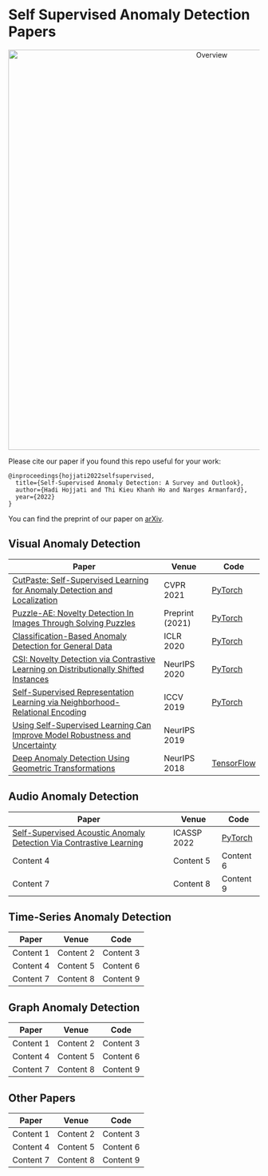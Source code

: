 # Self Supervised Anomaly Detection Papers

<center><img src="https://github.com/Armanfard-Lab/SelfSupervisedAD/blob/main/ssl.png" alt="Overview" width="800" align="center"></center>

Please cite our paper if you found this repo useful for your work:

```
@inproceedings{hojjati2022selfsupervised,
  title={Self-Supervised Anomaly Detection: A Survey and Outlook},
  author={Hadi Hojjati and Thi Kieu Khanh Ho and Narges Armanfard},
  year={2022}
}
```

You can find the preprint of our paper on [arXiv](https://arxiv.org/abs/2205.05173).


## Visual Anomaly Detection

| Paper | Venue | Code |
| -------- | -------- | -------- |
| [CutPaste: Self-Supervised Learning for Anomaly Detection and Localization](https://ieeexplore.ieee.org/document/9578875) | CVPR 2021 | [PyTorch](https://github.com/LilitYolyan/CutPaste) |
| [Puzzle-AE: Novelty Detection In Images Through Solving Puzzles](https://arxiv.org/pdf/2008.12959.pdf) | Preprint (2021) | [PyTorch](https://github.com/Niousha12/Puzzle_Anomaly_Detection) |
| [Classification-Based Anomaly Detection for General Data](https://openreview.net/pdf?id=H1lK_lBtvS) | ICLR 2020 | [PyTorch](https://github.com/lironber/GOAD) |
| [CSI: Novelty Detection via Contrastive Learning on Distributionally Shifted Instances](https://proceedings.neurips.cc/paper/2020/file/8965f76632d7672e7d3cf29c87ecaa0c-Paper.pdf) | NeurIPS 2020 | [PyTorch](https://github.com/alinlab/CSI) |
|[Self-Supervised Representation Learning via Neighborhood-Relational Encoding](https://openaccess.thecvf.com/content_ICCV_2019/papers/Sabokrou_Self-Supervised_Representation_Learning_via_Neighborhood-Relational_Encoding_ICCV_2019_paper.pdf) | ICCV 2019 | [PyTorch](https://github.com/hendrycks/ss-ood) |
|[Using Self-Supervised Learning Can Improve Model Robustness and Uncertainty](https://openreview.net/pdf?id=SJzWAHHxUr) | NeurIPS 2019 |  |
|[Deep Anomaly Detection Using Geometric Transformations](https://proceedings.neurips.cc/paper_files/paper/2018/file/5e62d03aec0d17facfc5355dd90d441c-Paper.pdf) | NeurIPS 2018 | [TensorFlow](https://github.com/izikgo/AnomalyDetectionTransformations) |

## Audio Anomaly Detection

| Paper | Venue | Code |
| -------- | -------- | -------- |
| [Self-Supervised Acoustic Anomaly Detection Via Contrastive Learning](https://ieeexplore.ieee.org/document/9746207) | ICASSP 2022 | [PyTorch](https://github.com/Armanfard-Lab/AADCL) |
| Content 4 | Content 5 | Content 6 |
| Content 7 | Content 8 | Content 9 |

## Time-Series Anomaly Detection

| Paper | Venue | Code |
| -------- | -------- | -------- |
| Content 1 | Content 2 | Content 3 |
| Content 4 | Content 5 | Content 6 |
| Content 7 | Content 8 | Content 9 |

## Graph Anomaly Detection

| Paper | Venue | Code |
| -------- | -------- | -------- |
| Content 1 | Content 2 | Content 3 |
| Content 4 | Content 5 | Content 6 |
| Content 7 | Content 8 | Content 9 |

## Other Papers

| Paper | Venue | Code |
| -------- | -------- | -------- |
| Content 1 | Content 2 | Content 3 |
| Content 4 | Content 5 | Content 6 |
| Content 7 | Content 8 | Content 9 |
